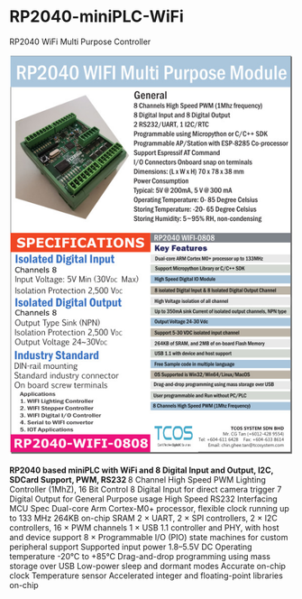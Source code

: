 # RP2040-miniPLC-WiFi
RP2040 WiFi Multi Purpose Controller

<p align="center">
  <img src="https://raw.githubusercontent.com/cgtan2020/RP2040-miniPLC-WiFi/main/RP2040-Wifi.jpeg" alt="MicroPython Logo"/>
</p>

<b> 
RP2040 based miniPLC with WiFi and 8 Digital Input and Output, I2C, SDCard Support, PWM, RS232
</b>
8 Channel High Speed PWM Lighting Controller (1MhZ), 16 Bit Control
8 Digital Input for direct camera trigger
7 Digital Output for General Purpose usage
High Speed RS232 Interfacing
MCU Spec
Dual-core Arm Cortex-M0+ processor, flexible clock running up to 133 MHz
264KB on-chip SRAM
2 × UART, 2 × SPI controllers, 2 × I2C controllers, 16 × PWM channels
1 × USB 1.1 controller and PHY, with host and device support
8 × Programmable I/O (PIO) state machines for custom peripheral support
Supported input power 1.8–5.5V DC
Operating temperature -20°C to +85°C
Drag-and-drop programming using mass storage over USB
Low-power sleep and dormant modes
Accurate on-chip clock
Temperature sensor
Accelerated integer and floating-point libraries on-chip
